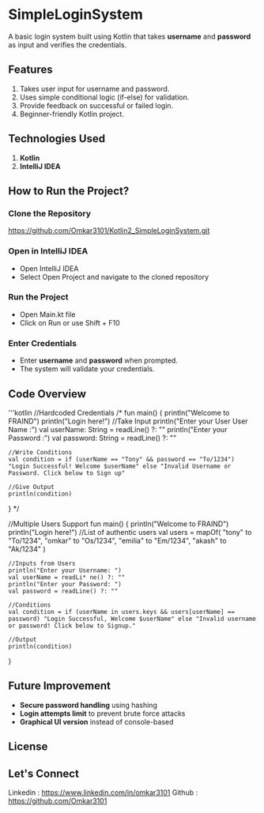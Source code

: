 # SimpleLoginSystem

A basic login system built using Kotlin that takes **username** and **password** as input and verifies the credentials.

## Features
1. Takes user input for username and password.
2. Uses simple conditional logic (if-else) for validation.
3. Provide feedback on successful or failed login.
4. Beginner-friendly Kotlin project.

## Technologies Used
1. **Kotlin**
2. **IntelliJ IDEA**

## How to Run the Project?
### Clone the Repository
https://github.com/Omkar3101/Kotlin2_SimpleLoginSystem.git
### Open in IntelliJ IDEA
* Open IntelliJ IDEA
* Select Open Project and navigate to the cloned repository

### Run the Project
* Open Main.kt file
* Click on Run or use Shift + F10

### Enter Credentials
* Enter **username** and **password** when prompted.
* The system will validate your credentials.

## Code Overview
'''kotlin
//Hardcoded Credentials
/*
fun main() {
    println("Welcome to FRAIND")
    println("Login here!")
    //Take Input
    println("Enter your User User Name :")
    val userName: String = readLine() ?: ""
    println("Enter your Password :")
    val password: String = readLine() ?: ""

    //Write Conditions
    val condition = if (userName == "Tony" && password == "To/1234") "Login Successful! Welcome $userName" else "Invalid Username or Password. Click below to Sign up"

    //Give Output
    println(condition)
}
*/

//Multiple Users Support
fun main() {
    println("Welcome to FRAIND")
    println("Login here!")
    //List of authentic users
    val users = mapOf(
        "tony" to "To/1234",
        "omkar" to "Os/1234",
        "emilia" to "Em/1234",
        "akash" to "Ak/1234"
    )

    //Inputs from Users
    println("Enter your Username: ")
    val userName = readLi* ne() ?: ""
    println("Enter your Password: ")
    val password = readLine() ?: ""

    //Conditions
    val condition = if (userName in users.keys && users[userName] == password) "Login Successful, Welcome $userName" else "Invalid username or password! Click below to Signup."

    //Output
    println(condition)
}

## Future Improvement
* **Secure password handling** using hashing
* **Login attempts limit** to prevent brute force attacks
* **Graphical UI version** instead of console-based

## License


## Let's Connect 
Linkedin : https://www.linkedin.com/in/omkar3101
Github : https://github.com/Omkar3101 
